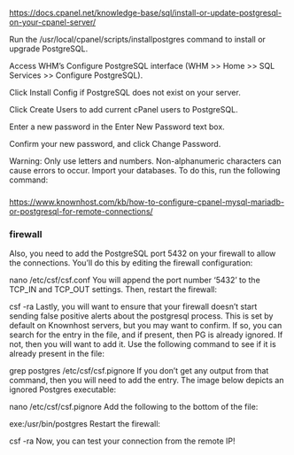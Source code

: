https://docs.cpanel.net/knowledge-base/sql/install-or-update-postgresql-on-your-cpanel-server/

Run the /usr/local/cpanel/scripts/installpostgres command to install or upgrade PostgreSQL.

Access WHM’s Configure PostgreSQL interface (WHM >> Home >> SQL Services >> Configure PostgreSQL).

Click Install Config if PostgreSQL does not exist on your server.


Click Create Users to add current cPanel users to PostgreSQL.

Enter a new password in the Enter New Password text box.

Confirm your new password, and click Change Password.

Warning:
Only use letters and numbers. Non-alphanumeric characters can cause errors to occur.
Import your databases. To do this, run the following command:


### 
https://www.knownhost.com/kb/how-to-configure-cpanel-mysql-mariadb-or-postgresql-for-remote-connections/


###  firewall



Also, you need to add the PostgreSQL port 5432 on your firewall to allow the connections. You’ll do this by editing the firewall configuration:

  nano /etc/csf/csf.conf
You will append the port number ‘5432’ to the TCP_IN and TCP_OUT settings. Then, restart the firewall:

  csf -ra
Lastly, you will want to ensure that your firewall doesn’t start sending false positive alerts about the postgresql process. This is set by default on Knownhost servers, but you may want to confirm. If so, you can search for the entry in the file, and if present, then PG is already ignored. If not, then you will want to add it. Use the following command to see if it is already present in the file:

  grep postgres /etc/csf/csf.pignore
If you don’t get any output from that command, then you will need to add the entry. The image below depicts an ignored Postgres executable:


  nano /etc/csf/csf.pignore
Add the following to the bottom of the file:

  exe:/usr/bin/postgres
Restart the firewall:

  csf -ra
Now, you can test your connection from the remote IP!